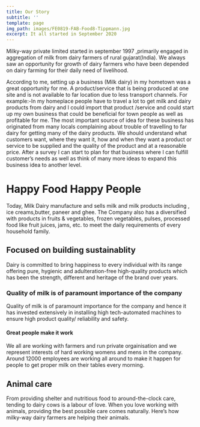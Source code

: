 ```yaml
---
title: Our Story
subtitle: ''
template: page
img_path: images/FE0819-FAB-Food8-Tippmann.jpg
excerpt: It all started in September 2020
---
```

Milky-way private limited started in september 1997 ,primarily engaged in aggregation of milk from dairy farmers of rural gujarat(India). We always  saw an opportunity for growth of dairy farmers who have been depended on dairy farming for their daily need of livelihood.

According to me, setting up a business (Milk dairy) in my hometown was a great opportunity for me.
A product/service that is being produced at one site and is not available to far location due to less transport channels. For example:-In my homeplace people have to travel a lot to get milk and dairy products from dairy and I could import that product /service and could start up my own business that could be beneficial for town people as well as profitable for me.
The most important source of idea for these business has originated from many locals complaining about trouble of travelling to far dairy for getting many of the dairy products. We should understand what customers want, where they want it, how and when they want a product or service to be supplied and the quality of the product and at a reasonable price. 
After a survey I can start to plan for that business where I can fulfill customer’s needs as well as think of many more ideas to expand this business idea to another level.


# Happy Food Happy People

Today, Milk Dairy manufacture and sells milk and milk products including , ice creams,butter, paneer and ghee. The Company also has a diversified with products in fruits & vegetables, frozen vegetables, pulses, processed food like fruit juices, jams, etc. to meet the daily requirements of every household family.

## Focused on building sustainablity

Dairy is committed to bring happiness to every individual with its range offering pure, hygienic and adulteration-free high-quality products which has been the strength, different and heritage of the brand over years.

### Quality of milk is of paramount importance of the company

Quality of milk is of paramount importance for the company and hence it has invested extensively in installing high tech-automated machines to ensure high product quality/ reliability and safety.

#### Great people make it work

We all are working with farmers and run private orgainisation and we represent interests of hard working womens and mens in the company. Around 12000 employees are working all around to make it happen for people to get proper milk on their tables every morning.


## Animal care

From providing shelter and nutritious food to around-the-clock care, tending to dairy cows is a labour of love. When you love working with animals, providing the best possible care comes naturally. Here’s how milky-way dairy farmers are helping their animals.



